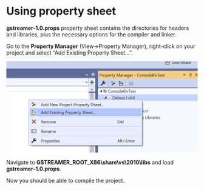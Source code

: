 # Using property sheet

**gstreamer-1.0.props** property sheet contains the directories for headers and libraries, plus the necessary options for the compiler and linker.


Go to the **Property Manager** (View→Property Manager), right-click on your project and select “Add Existing Property Sheet...”.

![Add Property Sheet](./images/vs-add-props.png)  

Navigate to **GSTREAMER_ROOT_X86\share\vs\2010\libs** and load **gstreamer-1.0.props**.  

Now you should be able to compile the project. 